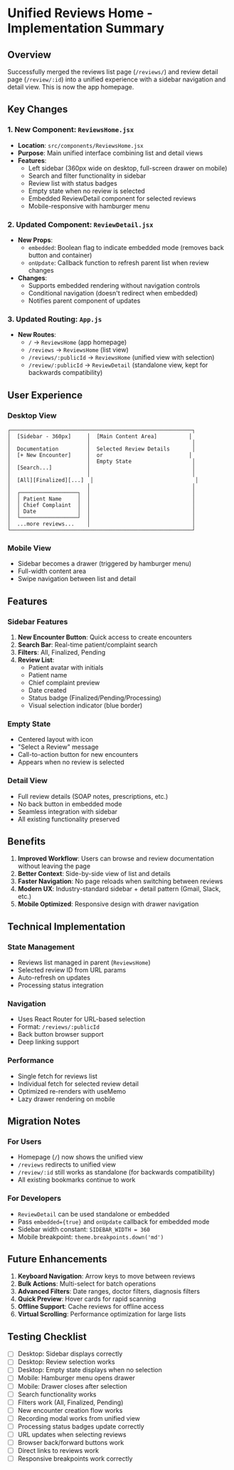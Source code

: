 # Unified Reviews Home - Implementation Summary

## Overview
Successfully merged the reviews list page (`/reviews/`) and review detail page (`/review/:id`) into a unified experience with a sidebar navigation and detail view. This is now the app homepage.

## Key Changes

### 1. New Component: `ReviewsHome.jsx`
- **Location**: `src/components/ReviewsHome.jsx`
- **Purpose**: Main unified interface combining list and detail views
- **Features**:
  - Left sidebar (360px wide on desktop, full-screen drawer on mobile)
  - Search and filter functionality in sidebar
  - Review list with status badges
  - Empty state when no review is selected
  - Embedded ReviewDetail component for selected reviews
  - Mobile-responsive with hamburger menu

### 2. Updated Component: `ReviewDetail.jsx`
- **New Props**:
  - `embedded`: Boolean flag to indicate embedded mode (removes back button and container)
  - `onUpdate`: Callback function to refresh parent list when review changes
- **Changes**:
  - Supports embedded rendering without navigation controls
  - Conditional navigation (doesn't redirect when embedded)
  - Notifies parent component of updates

### 3. Updated Routing: `App.js`
- **New Routes**:
  - `/` → `ReviewsHome` (app homepage)
  - `/reviews` → `ReviewsHome` (list view)
  - `/reviews/:publicId` → `ReviewsHome` (unified view with selection)
  - `/review/:publicId` → `ReviewDetail` (standalone view, kept for backwards compatibility)

## User Experience

### Desktop View
```
┌─────────────────────────────────────────────────────────┐
│  [Sidebar - 360px]     │  [Main Content Area]          │
│                        │                                │
│  Documentation         │  Selected Review Details       │
│  [+ New Encounter]     │  or                           │
│                        │  Empty State                   │
│  [Search...]           │                                │
│                        │                                │
│  [All][Finalized][...]  │                                │
│                        │                                │
│  ┌──────────────────┐  │                                │
│  │ Patient Name     │  │                                │
│  │ Chief Complaint  │  │                                │
│  │ Date             │  │                                │
│  └──────────────────┘  │                                │
│  ...more reviews...    │                                │
└─────────────────────────────────────────────────────────┘
```

### Mobile View
- Sidebar becomes a drawer (triggered by hamburger menu)
- Full-width content area
- Swipe navigation between list and detail

## Features

### Sidebar Features
1. **New Encounter Button**: Quick access to create encounters
2. **Search Bar**: Real-time patient/complaint search
3. **Filters**: All, Finalized, Pending
4. **Review List**:
   - Patient avatar with initials
   - Patient name
   - Chief complaint preview
   - Date created
   - Status badge (Finalized/Pending/Processing)
   - Visual selection indicator (blue border)

### Empty State
- Centered layout with icon
- "Select a Review" message
- Call-to-action button for new encounters
- Appears when no review is selected

### Detail View
- Full review details (SOAP notes, prescriptions, etc.)
- No back button in embedded mode
- Seamless integration with sidebar
- All existing functionality preserved

## Benefits

1. **Improved Workflow**: Users can browse and review documentation without leaving the page
2. **Better Context**: Side-by-side view of list and details
3. **Faster Navigation**: No page reloads when switching between reviews
4. **Modern UX**: Industry-standard sidebar + detail pattern (Gmail, Slack, etc.)
5. **Mobile Optimized**: Responsive design with drawer navigation

## Technical Implementation

### State Management
- Reviews list managed in parent (`ReviewsHome`)
- Selected review ID from URL params
- Auto-refresh on updates
- Processing status integration

### Navigation
- Uses React Router for URL-based selection
- Format: `/reviews/:publicId`
- Back button browser support
- Deep linking support

### Performance
- Single fetch for reviews list
- Individual fetch for selected review detail
- Optimized re-renders with useMemo
- Lazy drawer rendering on mobile

## Migration Notes

### For Users
- Homepage (`/`) now shows the unified view
- `/reviews` redirects to unified view
- `/review/:id` still works as standalone (for backwards compatibility)
- All existing bookmarks continue to work

### For Developers
- `ReviewDetail` can be used standalone or embedded
- Pass `embedded={true}` and `onUpdate` callback for embedded mode
- Sidebar width constant: `SIDEBAR_WIDTH = 360`
- Mobile breakpoint: `theme.breakpoints.down('md')`

## Future Enhancements

1. **Keyboard Navigation**: Arrow keys to move between reviews
2. **Bulk Actions**: Multi-select for batch operations
3. **Advanced Filters**: Date ranges, doctor filters, diagnosis filters
4. **Quick Preview**: Hover cards for rapid scanning
5. **Offline Support**: Cache reviews for offline access
6. **Virtual Scrolling**: Performance optimization for large lists

## Testing Checklist

- [ ] Desktop: Sidebar displays correctly
- [ ] Desktop: Review selection works
- [ ] Desktop: Empty state displays when no selection
- [ ] Mobile: Hamburger menu opens drawer
- [ ] Mobile: Drawer closes after selection
- [ ] Search functionality works
- [ ] Filters work (All, Finalized, Pending)
- [ ] New encounter creation flow works
- [ ] Recording modal works from unified view
- [ ] Processing status badges update correctly
- [ ] URL updates when selecting reviews
- [ ] Browser back/forward buttons work
- [ ] Direct links to reviews work
- [ ] Responsive breakpoints work correctly
